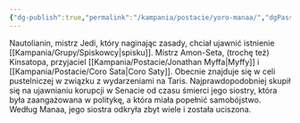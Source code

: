 ```yaml
---
{"dg-publish":true,"permalink":"/kampania/postacie/yoro-manaa/","dgPassFrontmatter":true}
---
```


Nautolianin, mistrz Jedi, który naginając zasady, chciał ujawnić istnienie [[Kampania/Grupy/Spiskowcy\|spisku]]. Mistrz Amon-Seta, (trochę też) Kinsatopa, przyjaciel [[Kampania/Postacie/Jonathan Myffa\|Myffy]] i [[Kampania/Postacie/Coro Sata\|Coro Saty]]. Obecnie znajduje się w celi pustelniczej w związku z wydarzeniami na Taris. Najprawdopodobniej skupił się na ujawnianiu korupcji w Senacie od czasu śmierci jego siostry, która była zaangażowana w politykę, a która miała popełnić samobójstwo. Według Manaa, jego siostra odkryła zbyt wiele i została uciszona.